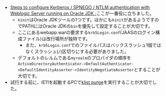 - [Steps to configure Kerberos / SPNEGO / NTLM authentication with Weblogic Server running on Oracle JDK :](https://blogs.oracle.com/blogbypuneeth/steps-to-configure-kerberos-spnego-ntlm-authentication-with-weblogic-server-running-on-oracle-jdk-:)ここが一番役に立ちました。
  - `kinit`はOracle JDKツールの1つです。ほかにも`kinit`があるようですのでPATHにはOracle JDKの`bin`を優先して設定することが大切です。
  - ここにあるwebapp.warの要求する`krb5Login.conf`(JAASのログイン構成ファイル)は改行場所が独特です。
    - また、`krb5Login.conf`でのファイルパスはバックスラッシュ1個ではなくスラッシュ(`/`)区切りにする必要がありました。
  - デフォルトのレルムである`myrealm`のプロバイダの順序を`ActiveDirectoryAuthenticator->DefaultAuthenticator->DefaultIdentityAsserter->IdentityNegotiateAsserter`とすることが大切です。
- 試行する前に、IE11を起動するPCで[klist purge](https://www.oracle.com/technical-resources/articles/middleware/idm-weblogic-sso-kerberos.html)を実行することが大切でした。
